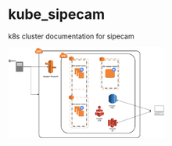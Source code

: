 # kube_sipecam
k8s cluster documentation for sipecam


<img width="320" alt="imagen" src="https://github.com/CONABIO/kube_sipecam/blob/master/imgs/1_SP_SIPECAM_AWS.png">
